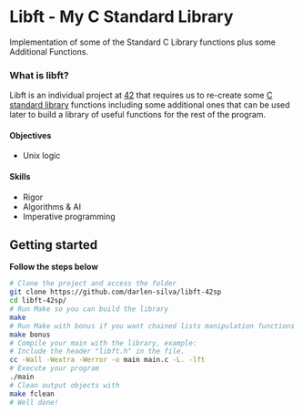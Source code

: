 # Libft - My C Standard Library
Implementation of some of the Standard C Library functions plus some Additional Functions.

### What is libft?
Libft is an individual project at [42](https://www.42sp.org.br) that requires us to re-create some [C standard library](https://www.tutorialspoint.com/c_standard_library/index.htm) functions including some additional ones that can be used later to build a library of useful functions for the rest of the program.

#### Objectives
- Unix logic

#### Skills
- Rigor
- Algorithms & AI
- Imperative programming

## Getting started
**Follow the steps below**
```bash
# Clone the project and access the folder
git clone https://github.com/darlen-silva/libft-42sp
cd libft-42sp/
# Run Make so you can build the library
make
# Run Make with bonus if you want chained lists manipulation functions
make bonus
# Compile your main with the library, example:
# Include the header "libft.h" in the file.
cc -Wall -Wextra -Werror -o main main.c -L. -lft
# Execute your program
./main
# Clean output objects with
make fclean
# Well done!
```
